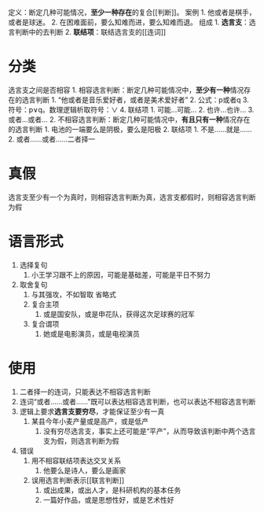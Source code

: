 定义：断定几种可能情况，**至少一种存在**的复合[[判断]]。
案例
	1. 他或者是棋手，或者是球迷。
	2. 在困难面前，要么知难而进，要么知难而退。
组成
	1. **选言支**：选言判断中的去判断
	2. **联结项**：联结选言支的[[连词]] 

# 分类
选言支之间是否相容
	1. 相容选言判断：断定几种可能情况中，**至少有一种**情况存在的选言判断
		1. “他或者是音乐爱好者，或者是美术爱好者”
		2. 公式：p或者q
		3. 符号：p∨q。数理逻辑析取符号：∨
		4. 联结项
			1. 可能...可能...
			2. 也许...也许...
			3. 或者...或者...
	2. 不相容选言判断：断定几种可能情况中，**有且只有一种**情况存在的选言判断
		1. 电池的一端要么是阴极，要么是阳极
		2. 联结项
			1. 不是……就是……
			2. 或者……或者……二者择一
# 真假
选言支至少有一个为真时，则相容选言判断为真，选言支都假时，则相容选言判断为假
# 语言形式
1. 选择复句
	1. 小王学习跟不上的原因，可能是基础差，可能是平日不努力
2. 取舍复句
	1. 与其强攻，不如智取
省略式
	1. 复合主项
		1. 或是国安队，或是申花队，获得这次足球赛的冠军
	2. 复合谓项
		1. 她或是电影演员，或是电视演员
# 使用
1. 二者择一的连词，只能表达不相容选言判断
2. 连词“或者……或者……”既可以表达相容选言判断，也可以表达不相容选言判断
3. 逻辑上要求**选言支要穷尽**，才能保证至少有一真
	1. 某县今年小麦产量或是高产，或是低产
		1. 没有穷尽选言支，事实上还可能是“平产”，从而导致该判断中两个选言支为假，则选言判断为假
4. 错误
	1. 用不相容联结项表达交叉关系
		1. 他要么是诗人，要么是画家
	2. 误用选言判断表示[[联言判断]] 
		1. 或出成果，或出人才，是科研机构的基本任务
		2. 一篇好作品，或是思想性好，或是艺术性好